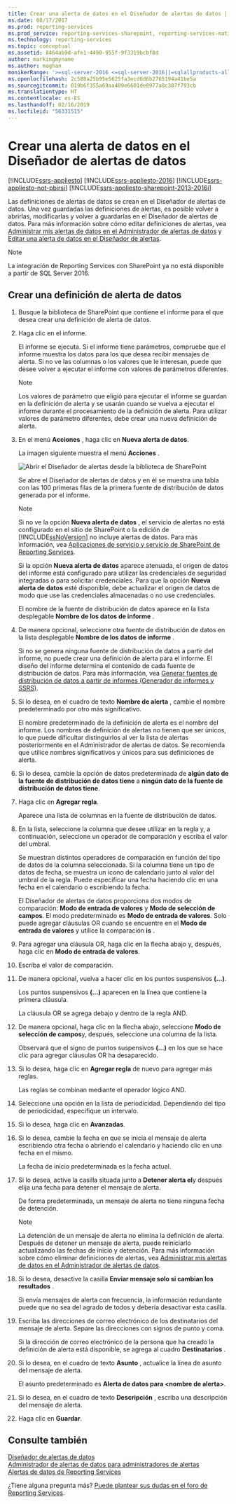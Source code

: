 ```yaml
---
title: Crear una alerta de datos en el Diseñador de alertas de datos | Microsoft Docs
ms.date: 08/17/2017
ms.prod: reporting-services
ms.prod_service: reporting-services-sharepoint, reporting-services-native
ms.technology: reporting-services
ms.topic: conceptual
ms.assetid: 8464ab9d-afe1-4490-955f-9f3319bcbf8d
author: markingmyname
ms.author: maghan
monikerRange: '>=sql-server-2016 <=sql-server-2016||=sqlallproducts-allversions'
ms.openlocfilehash: 2c588a25b95e5625fa3ecd6d6b2765194a41be5a
ms.sourcegitcommit: 019b6f355a69aa409e6601de8977a8c307f793cb
ms.translationtype: HT
ms.contentlocale: es-ES
ms.lasthandoff: 02/16/2019
ms.locfileid: "56331515"
---
```

# <a name="create-a-data-alert-in-data-alert-designer"></a>Crear una alerta de datos en el Diseñador de alertas de datos

[!INCLUDE[ssrs-appliesto](../includes/ssrs-appliesto.md)] [!INCLUDE[ssrs-appliesto-2016](../includes/ssrs-appliesto-2016.md)] [!INCLUDE[ssrs-appliesto-not-pbirsi](../includes/ssrs-appliesto-not-pbirs.md)] [!INCLUDE[ssrs-appliesto-sharepoint-2013-2016i](../includes/ssrs-appliesto-sharepoint-2013-2016.md)]

Las definiciones de alertas de datos se crean en el Diseñador de alertas de datos. Una vez guardadas las definiciones de alertas, es posible volver a abrirlas, modificarlas y volver a guardarlas en el Diseñador de alertas de datos. Para más información sobre cómo editar definiciones de alertas, vea [Administrar mis alertas de datos en el Administrador de alertas de datos](../reporting-services/manage-my-data-alerts-in-data-alert-manager.md) y [Editar una alerta de datos en el Diseñador de alertas](../reporting-services/edit-a-data-alert-in-alert-designer.md).

> [!NOTE]
> La integración de Reporting Services con SharePoint ya no está disponible a partir de SQL Server 2016.

## <a name="create-a-data-alert-definition"></a>Crear una definición de alerta de datos
 
1.  Busque la biblioteca de SharePoint que contiene el informe para el que desea crear una definición de alerta de datos.  
  
2.  Haga clic en el informe.  
  
     El informe se ejecuta. Si el informe tiene parámetros, compruebe que el informe muestra los datos para los que desea recibir mensajes de alerta. Si no ve las columnas o los valores que le interesan, puede que desee volver a ejecutar el informe con valores de parámetros diferentes.  
  
    > [!NOTE]  
    >  Los valores de parámetro que eligió para ejecutar el informe se guardan en la definición de alerta y se usarán cuando se vuelva a ejecutar el informe durante el procesamiento de la definición de alerta. Para utilizar valores de parámetro diferentes, debe crear una nueva definición de alerta.  
  
3.  En el menú **Acciones** , haga clic en **Nueva alerta de datos**.  
  
     La imagen siguiente muestra el menú **Acciones** .  
  
     ![Abrir el Diseñador de alertas desde la biblioteca de SharePoint](../reporting-services/media/rs-openalertdesigneriw.gif "Abrir el Diseñador de alertas desde la biblioteca de SharePoint")  
  
     Se abre el Diseñador de alertas de datos y en él se muestra una tabla con las 100 primeras filas de la primera fuente de distribución de datos generada por el informe.  
  
    > [!NOTE]  
    >  Si no ve la opción **Nueva alerta de datos** , el servicio de alertas no está configurado en el sitio de SharePoint o la edición de [!INCLUDE[ssNoVersion](../includes/ssnoversion-md.md)] no incluye alertas de datos. Para más información, vea [Aplicaciones de servicio y servicio de SharePoint de Reporting Services](../reporting-services/report-server-sharepoint/reporting-services-sharepoint-service-and-service-applications.md).  
    >   
    >  Si la opción **Nueva alerta de datos** aparece atenuada, el origen de datos del informe está configurado para utilizar las credenciales de seguridad integradas o para solicitar credenciales. Para que la opción **Nueva alerta de datos** esté disponible, debe actualizar el origen de datos de modo que use las credenciales almacenadas o no use credenciales.  
  
     El nombre de la fuente de distribución de datos aparece en la lista desplegable **Nombre de los datos de informe** .  
  
4.  De manera opcional, seleccione otra fuente de distribución de datos en la lista desplegable **Nombre de los datos de informe** .  
  
     Si no se genera ninguna fuente de distribución de datos a partir del informe, no puede crear una definición de alerta para el informe. El diseño del informe determina el contenido de cada fuente de distribución de datos. Para más información, vea [Generar fuentes de distribución de datos a partir de informes &#40;Generador de informes y SSRS&#41;](../reporting-services/report-builder/generating-data-feeds-from-reports-report-builder-and-ssrs.md).  
  
5.  Si lo desea, en el cuadro de texto **Nombre de alerta** , cambie el nombre predeterminado por otro más significativo.  
  
     El nombre predeterminado de la definición de alerta es el nombre del informe. Los nombres de definición de alertas no tienen que ser únicos, lo que puede dificultar distinguirlos al ver la lista de alertas posteriormente en el Administrador de alertas de datos. Se recomienda que utilice nombres significativos y únicos para sus definiciones de alerta.  
  
6.  Si lo desea, cambie la opción de datos predeterminada de **algún dato de la fuente de distribución de datos tiene** a **ningún dato de la fuente de distribución de datos tiene**.  
  
7.  Haga clic en **Agregar regla**.  
  
     Aparece una lista de columnas en la fuente de distribución de datos.  
  
8.  En la lista, seleccione la columna que desee utilizar en la regla y, a continuación, seleccione un operador de comparación y escriba el valor del umbral.  
  
     Se muestran distintos operadores de comparación en función del tipo de datos de la columna seleccionada. Si la columna tiene un tipo de datos de fecha, se muestra un icono de calendario junto al valor del umbral de la regla. Puede especificar una fecha haciendo clic en una fecha en el calendario o escribiendo la fecha.  
  
     El Diseñador de alertas de datos proporciona dos modos de comparación: **Modo de entrada de valores** y **Modo de selección de campos**. El modo predeterminado es **Modo de entrada de valores**. Solo puede agregar cláusulas OR cuando se encuentre en el **Modo de entrada de valores** y utilice la comparación **is** .  
  
9. Para agregar una cláusula OR, haga clic en la flecha abajo y, después, haga clic en **Modo de entrada de valores**.  
  
10. Escriba el valor de comparación.  
  
11. De manera opcional, vuelva a hacer clic en los puntos suspensivos **(...)**.  
  
     Los puntos suspensivos **(...)** aparecen en la línea que contiene la primera cláusula.  
  
     La cláusula OR se agrega debajo y dentro de la regla AND.  
  
12. De manera opcional, haga clic en la flecha abajo, seleccione **Modo de selección de campos**y, después, seleccione una columna de la lista.  
  
     Observará que el signo de puntos suspensivos **(...)** en los que se hace clic para agregar cláusulas OR ha desaparecido.  
  
13. Si lo desea, haga clic en **Agregar regla** de nuevo para agregar más reglas.  
  
     Las reglas se combinan mediante el operador lógico AND.  
  
14. Seleccione una opción en la lista de periodicidad. Dependiendo del tipo de periodicidad, especifique un intervalo.  
  
15. Si lo desea, haga clic en **Avanzadas**.  
  
16. Si lo desea, cambie la fecha en que se inicia el mensaje de alerta escribiendo otra fecha o abriendo el calendario y haciendo clic en una fecha en el mismo.  
  
     La fecha de inicio predeterminada es la fecha actual.  
  
17. Si lo desea, active la casilla situada junto a **Detener alerta el**y después elija una fecha para detener el mensaje de alerta.  
  
     De forma predeterminada, un mensaje de alerta no tiene ninguna fecha de detención.  
  
    > [!NOTE]  
    >  La detención de un mensaje de alerta no elimina la definición de alerta. Después de detener un mensaje de alerta, puede reiniciarlo actualizando las fechas de inicio y detención. Para más información sobre cómo eliminar definiciones de alertas, vea [Administrar mis alertas de datos en el Administrador de alertas de datos](../reporting-services/manage-my-data-alerts-in-data-alert-manager.md).  
  
18. Si lo desea, desactive la casilla **Enviar mensaje solo si cambian los resultados** .  
  
     Si envía mensajes de alerta con frecuencia, la información redundante puede que no sea del agrado de todos y debería desactivar esta casilla.  
  
19. Escriba las direcciones de correo electrónico de los destinatarios del mensaje de alerta. Separe las direcciones con signos de punto y coma.  
  
     Si la dirección de correo electrónico de la persona que ha creado la definición de alerta está disponible, se agrega al cuadro **Destinatarios** .  
  
20. Si lo desea, en el cuadro de texto **Asunto** , actualice la línea de asunto del mensaje de alerta.  
  
     El asunto predeterminado es **Alerta de datos para \<nombre de alerta>**.  
  
21. Si lo desea, en el cuadro de texto **Descripción** , escriba una descripción del mensaje de alerta.  
  
22. Haga clic en **Guardar**.  

## <a name="see-also"></a>Consulte también

[Diseñador de alertas de datos](../reporting-services/data-alert-designer.md)   
[Administrador de alertas de datos para administradores de alertas](../reporting-services/data-alert-manager-for-alerting-administrators.md)   
[Alertas de datos de Reporting Services](../reporting-services/reporting-services-data-alerts.md)  

¿Tiene alguna pregunta más? [Puede plantear sus dudas en el foro de Reporting Services](https://go.microsoft.com/fwlink/?LinkId=620231).

